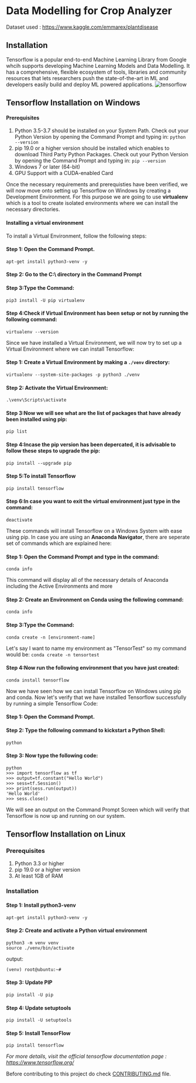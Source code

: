 # <strong>Data Modelling for Crop Analyzer</strong>
Dataset used : https://www.kaggle.com/emmarex/plantdisease

## Installation
Tensorflow is a popular end-to-end Machine Learning Library from Google whcih supports developing Machine Learning Models and Data Modelling. It has a comprehensive, flexible ecosystem of tools, libraries and community resources that lets researchers push the state-of-the-art in ML and developers easily build and deploy ML powered applications.
![tensorflow](https://user-images.githubusercontent.com/43414928/76705997-45680400-670a-11ea-8493-7acc393ebcb8.png)



## <strong>Tensorflow Installation on Windows</strong>

#### <b>Prerequisites</b>
1. Python 3.5-3.7 should be installed on your System Path. Check out your Python Version by opening the Command Prompt and typing in:     ```python --version```
2. pip 19.0 or a higher version should be installed which enables to download Third Party Python Packages. Check out your Python Version by opening the Command Prompt and typing in:
    ```pip --version```
3. Windows 7 or later (64-bit)
4. GPU Support with a CUDA-enabled Card

Once the necessary requirements and prerequisties have been verified, we will now move onto setting up Tensorflow on Windows by creating a Development Environment. For this purpose we are going to use **virtualenv** which is a tool to create isolated environments where we can install the necessary directories.

#### Installing a virtual environment
To install a Virtual Environment, follow the following steps: 
#### <b>Step 1: Open the Command Prompt.</b>
```
apt-get install python3-venv -y
```
#### <b>Step 2: Go to the C:\ directory in the Command Prompt</b>
#### <b>Step 3:Type the Command:</b>
```
pip3 install -U pip virtualenv
```
#### <b>Step 4:Check if Virtual Environment has been setup or not by running the following command:</b>
```
virtualenv --version
```

Since we have installed a Virtual Environment, we will now try to set up a Virtual Environment where we can install Tensorflow: 
#### <b>Step 1: Create a Virtual Environment by making a ```./venv``` directory:</b>
```
virtualenv --system-site-packages -p python3 ./venv
```
#### <b>Step 2: Activate the Virtual Environment:</b>
```
.\venv\Scripts\activate
```
#### <b>Step 3:Now we will see what are the list of packages that have already been installed using pip: </b>
```
pip list
```
#### <b>Step 4:Incase the pip version has been depercated, it is advisable to follow these steps to upgrade the pip:</b>
```
pip install --upgrade pip
```
#### <b>Step 5:To install Tensorflow </b>
```
pip install tensorflow
```
#### <b>Step 6:In case you want to exit the virtual environment just type in the command:</b>
```
deactivate
```


These commands will install Tensorflow on a Windows System with ease using pip. In case you are using an **Anaconda Navigator**, there are seperate set of commands which are explained here: 

#### <b>Step 1: Open the Command Prompt and type in the command:</b>
```
conda info
```
This command will display all of the necessary details of Anaconda including the Active Environments and more
#### <b>Step 2: Create an Environment on Conda using the following command:</b>
```
conda info
```
#### <b>Step 3:Type the Command:</b>
```
conda create -n [environment-name]
```
Let's say I want to name my environment as "TensorTest" so my command would be: 
```conda create -n tensortest```
#### <b>Step 4:Now run the following environment that you have just created:</b>
```
conda install tensorflow
```

Now we have seen how we can install Tensorflow on Windows using pip and conda. Now let's verify that we have installed Tensorflow successfully by running a simple Tensorflow Code: 
#### <b>Step 1: Open the Command Prompt.</b>
#### <b>Step 2: Type the following command to kickstart a Python Shell:</b>
```
python
```
#### <b>Step 3: Now type the following code:</b>
```
python
>>> import tensorflow as tf
>>> output=tf.constant("Hello World")
>>> sess=tf.Session()
>>> print(sess.run(output))
'Hello World'
>>> sess.close()
```
We will see an output on the Command Prompt Screen which will verify that Tensorflow is now up and running on our system.





## <strong>Tensorflow Installation on Linux</strong>

### <b>Prerequisites</b>
1. Python 3.3 or higher
2. pip 19.0 or a higher version 
3. At least 1GB of RAM

### Installation
#### <b>Step 1: Install python3-venv</b>
```
apt-get install python3-venv -y
```

#### <b>Step 2: Create and activate a Python virtual environment</b>
```
python3 -m venv venv
source ./venv/bin/activate
```
output:
```
(venv) root@ubuntu:~#
```

#### <b>Step 3: Update PIP</b>
```
pip install -U pip
```

#### <b>Step 4: Update setuptools</b>
```
pip install -U setuptools
```

#### <b>Step 5: Install TensorFlow</b>
```
pip install tensorflow
```

*For more details, visit the official tensorflow documentation page : https://www.tensorflow.org/*

Before contributing to this project do check [CONTRIBUTING.md](https://github.com/CropAi/Data-Modeling/blob/master/CONTRIBUTING.md) file.

